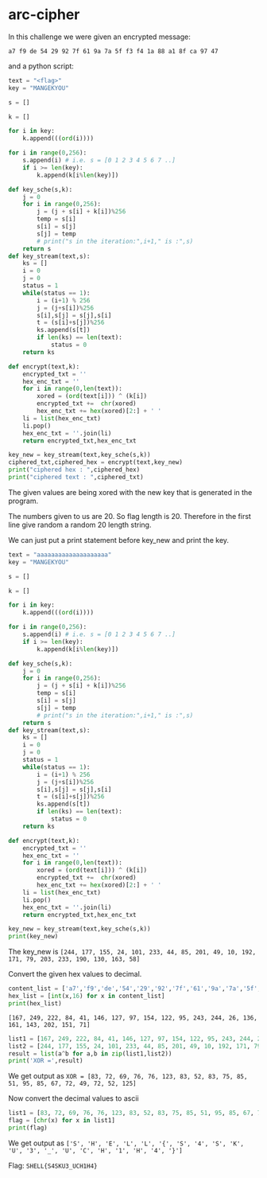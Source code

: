 # arc-cipher

In this challenge we were given an encrypted message:

```
a7 f9 de 54 29 92 7f 61 9a 7a 5f f3 f4 1a 88 a1 8f ca 97 47
```

and a python script:
```py
text = "<flag>"
key = "MANGEKYOU"

s = []

k = []

for i in key:
    k.append(((ord(i))))

for i in range(0,256):
    s.append(i) # i.e. s = [0 1 2 3 4 5 6 7 ..]
    if i >= len(key):
        k.append(k[i%len(key)])

def key_sche(s,k):
    j = 0
    for i in range(0,256):
        j = (j + s[i] + k[i])%256
        temp = s[i]
        s[i] = s[j]
        s[j] = temp
        # print("s in the iteration:",i+1," is :",s)
    return s
def key_stream(text,s):
    ks = []
    i = 0
    j = 0
    status = 1
    while(status == 1):
        i = (i+1) % 256
        j = (j+s[i])%256
        s[i],s[j] = s[j],s[i]
        t = (s[i]+s[j])%256
        ks.append(s[t])
        if len(ks) == len(text):
            status = 0
    return ks

def encrypt(text,k):
    encrypted_txt = ''
    hex_enc_txt = ''
    for i in range(0,len(text)):
        xored = (ord(text[i])) ^ (k[i])
        encrypted_txt +=  chr(xored)
        hex_enc_txt += hex(xored)[2:] + ' '
    li = list(hex_enc_txt)
    li.pop()
    hex_enc_txt = ''.join(li)
    return encrypted_txt,hex_enc_txt

key_new = key_stream(text,key_sche(s,k))
ciphered_txt,ciphered_hex = encrypt(text,key_new)
print("ciphered hex : ",ciphered_hex)
print("ciphered text : ",ciphered_txt)
```

The given values are being xored with the new key that is generated in the program.

The numbers given to us are 20. So flag length is 20. Therefore in the first line give random a random 20 length string.

We can just put a print statement before key_new and print the key.

```py
text = "aaaaaaaaaaaaaaaaaaaa"
key = "MANGEKYOU"

s = []

k = []

for i in key:
    k.append(((ord(i))))

for i in range(0,256):
    s.append(i) # i.e. s = [0 1 2 3 4 5 6 7 ..]
    if i >= len(key):
        k.append(k[i%len(key)])

def key_sche(s,k):
    j = 0
    for i in range(0,256):
        j = (j + s[i] + k[i])%256
        temp = s[i]
        s[i] = s[j]
        s[j] = temp
        # print("s in the iteration:",i+1," is :",s)
    return s
def key_stream(text,s):
    ks = []
    i = 0
    j = 0
    status = 1
    while(status == 1):
        i = (i+1) % 256
        j = (j+s[i])%256
        s[i],s[j] = s[j],s[i]
        t = (s[i]+s[j])%256
        ks.append(s[t])
        if len(ks) == len(text):
            status = 0
    return ks

def encrypt(text,k):
    encrypted_txt = ''
    hex_enc_txt = ''
    for i in range(0,len(text)):
        xored = (ord(text[i])) ^ (k[i])
        encrypted_txt +=  chr(xored)
        hex_enc_txt += hex(xored)[2:] + ' '
    li = list(hex_enc_txt)
    li.pop()
    hex_enc_txt = ''.join(li)
    return encrypted_txt,hex_enc_txt

key_new = key_stream(text,key_sche(s,k))
print(key_new)
```

The key_new is ``[244, 177, 155, 24, 101, 233, 44, 85, 201, 49, 10, 192, 171, 79, 203, 233, 190, 130, 163, 58]``

Convert the given hex values to decimal.

```py
content_list = ['a7','f9','de','54','29','92','7f','61','9a','7a','5f','f3','f4','1a','88','a1','8f','ca','97','47']
hex_list = [int(x,16) for x in content_list]
print(hex_list)
```

```
[167, 249, 222, 84, 41, 146, 127, 97, 154, 122, 95, 243, 244, 26, 136, 161, 143, 202, 151, 71]
```

```py
list1 = [167, 249, 222, 84, 41, 146, 127, 97, 154, 122, 95, 243, 244, 26, 136, 161, 143, 202, 151, 71]   
list2 = [244, 177, 155, 24, 101, 233, 44, 85, 201, 49, 10, 192, 171, 79, 203, 233, 190, 130, 163, 58] 
result = list(a^b for a,b in zip(list1,list2))
print('XOR =',result)
```

We get output as ``XOR = [83, 72, 69, 76, 76, 123, 83, 52, 83, 75, 85, 51, 95, 85, 67, 72, 49, 72, 52, 125]``

Now convert the decimal values to ascii

```py
list1 = [83, 72, 69, 76, 76, 123, 83, 52, 83, 75, 85, 51, 95, 85, 67, 72, 49, 72, 52, 125]
flag = [chr(x) for x in list1]
print(flag)
```

We get output as ``['S', 'H', 'E', 'L', 'L', '{', 'S', '4', 'S', 'K', 'U', '3', '_', 'U', 'C', 'H', '1', 'H', '4', '}']``

Flag: ``SHELL{S4SKU3_UCH1H4}``

